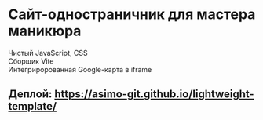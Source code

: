 # Сайт-одностраничник для мастера маникюра

Чистый JavaScript, CSS  
Сборщик Vite  
Интегриророванная Google-карта в iframe

## Деплой: https://asimo-git.github.io/lightweight-template/
